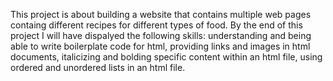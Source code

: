 This project is about building a website that contains multiple web pages containg different recipes for different types of food. By the end of this project I will have dispalyed the following skills: understanding and being able to write boilerplate code for html, providing links and images in html documents, italicizing and bolding specific content within an html file, using ordered and unordered lists in an html file.
